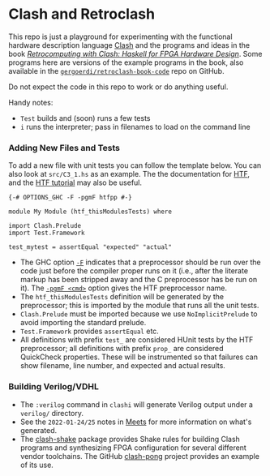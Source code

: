 Clash and Retroclash
====================

This repo is just a playground for experimenting with the functional
hardware description language [Clash] and the programs and ideas in the
book [_Retrocomputing with Clash: Haskell for FPGA Hardware Design_][retro].
Some programs here are versions of the example programs in the book, also
available in the [`gergoerdi/retroclash-book-code`][book-code] repo on
GitHub.

Do not expect the code in this repo to work or do anything useful.

Handy notes:
- `Test` builds and (soon) runs a few tests
- `i` runs the interpreter; pass in filenames to load on the command line

### Adding New Files and Tests

To add a new file with unit tests you can follow the template below. You
can also look at `src/C3_1.hs` as an example. The the documentation for
[HTF], and the [HTF tutorial] may also be useful.

    {-# OPTIONS_GHC -F -pgmF htfpp #-}

    module My Module (htf_thisModulesTests) where

    import Clash.Prelude
    import Test.Framework

    test_mytest = assertEqual "expected" "actual"

- The GHC option [`-F`] indicates that a preprocessor should be run over
  the code just before the compiler proper runs on it (i.e., after the
  literate markup has been stripped away and the C preprocessor has be run
  on it). The [`-pgmF <cmd>`] option gives the HTF preprocessor name.
- The `htf_thisModulesTests` definition will be generated by the
  preprocessor; this is imported by the module that runs all the unit
  tests.
- `Clash.Prelude` must be imported because we use `NoImplicitPrelude` to
  avoid importing the standard prelude.
- `Test.Framework` provides `assertEqual` etc.
- All definitions with prefix `test_` are considered HUnit tests by the HTF
  preprocessor; all definitions with prefix `prop_` are considered
  QuickCheck properties. These will be instrumented so that failures can
  show filename, line number, and expected and actual results.

### Building Verilog/VDHL

- The `:verilog` command in `clashi` will generate Verilog output under a
  `verilog/` directory.
- See the `2022-01-24/25` notes in [Meets] for more information on what's
  generated.
- The [clash-shake] package provides Shake rules for building Clash
  programs and synthesizing FPGA configuration for several different vendor
  toolchains. The GitHub [clash-pong] project provides an example of its
  use.


<!-------------------------------------------------------------------->
[Meets]: ./Meets.md

[book-code]: https://github.com/gergoerdi/retroclash-book-code
[clash-pong]: https://github.com/gergoerdi/clash-pong/
[clash-shake]: https://hackage.haskell.org/package/clash-shake
[clash]: https://clash-lang.org/
[retro]: https://unsafeperform.io/retroclash/

[HTF]: https://hackage.haskell.org/package/HTF
[HTF tutorial]: https://hackage.haskell.org/package/HTF-0.14.0.6/docs/Test-Framework-Tutorial.html
[`-F`]: https://downloads.haskell.org/~ghc/latest/docs/html/users_guide/phases.html#ghc-flag--F
[`-pgmF <cmd>`]: https://downloads.haskell.org/~ghc/latest/docs/html/users_guide/phases.html#ghc-flag--pgmF%20%E2%9F%A8cmd%E2%9F%A9
